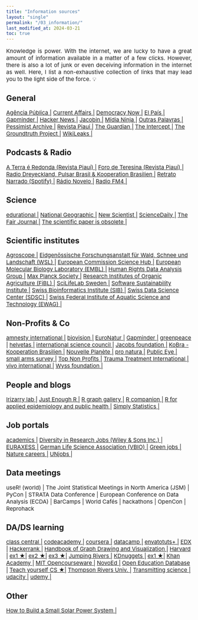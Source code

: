 ```yaml
---
title: "Information sources"
layout: "single"
permalink: "/03_information/"
last_modified_at: 2024-03-21
toc: true
---
```



<p style="font-size:15px" align="justify">
Knowledge is power. With the internet, we are lucky to have a great amount of information available in a matter of a few clicks. However, there is also a lot of junk or even deceiving information in the internet as well. Here, I list a non-exhaustive collection of links that may lead you to the light side of the force. 💡
</p>

## General
<a style="font-size:15px" href="https://apublica.org/">Agência Pública |</a>
<a style="font-size:15px" href="https://www.currentaffairs.org/">Current Affairs |</a>
<a style="font-size:15px" href="https://www.democracynow.org/">Democracy Now |</a>
<a style="font-size:15px" href="https://elpais.com/">El País |</a>
<a style="font-size:15px" href="https://www.gapminder.org/">Gapminder |</a>
<a style="font-size:15px" href="https://news.ycombinator.com/">Hacker News |</a>
<a style="font-size:15px" href="https://www.jacobinmag.com/">Jacobin |</a>
<a style="font-size:15px" href="https://midianinja.org/">Mídia Ninja |</a>
<a style="font-size:15px" href="https://outraspalavras.net/">Outras Palavras |</a>
<a style="font-size:15px" href="https://pessimistsarchive.org/about">Pessimist Archive |</a>
<a style="font-size:15px" href="https://piaui.folha.uol.com.br/">Revista Piauí |</a>
<a style="font-size:15px" href="https://www.theguardian.com/international/">The Guardian |</a>
<a style="font-size:15px" href="https://theintercept.com/">The Intercept |</a>
<a style="font-size:15px" href="https://thegroundtruthproject.org/">The Groundtruth Project |</a>
<a style="font-size:15px" href="https://wikileaks.org/">WikiLeaks |</a>

## Podcasts & Radio
<a style="font-size:15px" href="https://piaui.folha.uol.com.br/radio-piaui/terra-e-redonda/">A Terra é Redonda (Revista Piauí) |</a>
<a style="font-size:15px" href="https://piaui.folha.uol.com.br/radio-piaui/foro-de-teresina/">Foro de Teresina (Revista Piauí) |</a>
<a style="font-size:15px" href="https://mais1cafe.org/category/pt/">Radio Dreyeckland, Pulsar Brasil & Kooperation Brasilien |</a>
<a style="font-size:15px" href="https://open.spotify.com/show/4jqpeAOzOKCLBg3Pc0eZ6j">Retrato Narrado (Spotify) |</a>
<a style="font-size:15px" href="https://www.radionovelo.com.br/">Rádio Novelo |</a>
<a style="font-size:15px" href="https://fm4.orf.at/">Radio FM4 |</a>

## Science
<a style="font-size:15px" href="https://edurational.com/">edurational |</a>
<a style="font-size:15px" href="https://www.nationalgeographic.com/science/">National Geographic |</a>
<a style="font-size:15px" href="https://www.newscientist.com/">New Scientist |</a>
<a style="font-size:15px" href="https://www.sciencedaily.com/">ScienceDaily |</a>
<a style="font-size:15px" href="https://thefairjournal.com/">The Fair Journal |</a>
<a style="font-size:15px" href="https://www.theatlantic.com/science/archive/2018/04/the-scientific-paper-is-obsolete/556676/">The scientific paper is obsolete |</a>

## Scientific institutes
<a style="font-size:15px" href="https://www.agroscope.admin.ch/agroscope/de/home.html">Agroscope |</a>
<a style="font-size:15px" href="https://www.wsl.ch/de/index.html">Eidgenössische Forschungsanstalt für Wald, Schnee und Landschaft (WSL) |</a>
<a style="font-size:15px" href="https://ec.europa.eu/jrc/en">European Commission Science Hub |</a>
<a style="font-size:15px" href="https://www.embl.org/">European Molecular Biology Laboratory (EMBL) |</a>
<a style="font-size:15px" href="https://hrdag.org/">Human Rights Data Analysis Group |</a>
<a style="font-size:15px" href="https://www.mpg.de/de">Max Planck Society |</a>
<a style="font-size:15px" href="https://www.fibl.org/de/">Research Institutes of Organic Agriculture (FiBL) |</a>
<a style="font-size:15px" href="https://www.scilifelab.se/">SciLifeLab Sweden |</a>
<a style="font-size:15px" href="https://www.software.ac.uk/">Software Sustainability Institute |</a>
<a style="font-size:15px" href="https://www.sib.swiss/">Swiss Bioinformatics Institute (SIB) |</a>
<a style="font-size:15px" href="https://datascience.ch/">Swiss Data Science Center (SDSC) |</a>
<a style="font-size:15px" href="https://www.eawag.ch/en/">Swiss Federal Institute of Aquatic Science and Technology (EWAG) |</a>

## Non-Profits & Co
<a style="font-size:15px" href="https://www.amnesty.org/en/">amnesty international |</a>
<a style="font-size:15px" href="https://www.biovision.ch/en">biovision |</a>
<a style="font-size:15px" href="https://www.euronatur.org/">EuroNatur |</a>
<a style="font-size:15px" href="https://www.gapminder.org/">Gapminder |</a>
<a style="font-size:15px" href="https://www.greenpeace.org/global/">greenpeace |</a>
<a style="font-size:15px" href="https://www.helvetas.org/helvetas.de/en">helvetas |</a>
<a style="font-size:15px" href="https://council.science/">international science council |</a>
<a style="font-size:15px" href="https://jacobsfoundation.org/">Jacobs foundation |</a>
<a style="font-size:15px" href="https://www.kooperation-brasilien.org/de/">KoBra - Kooperation Brasilien |</a>
<a style="font-size:15px" href="https://www.nouvelle-planete.ch/en">Nouvelle Planète |</a>
<a style="font-size:15px" href="https://www.pronatura.ch/en">pro natura |</a>
<a style="font-size:15px" href="https://www.publiceye.ch/en/">Public Eye |</a>
<a style="font-size:15px" href="https://www.smallarmssurvey.org/">small arms survey |</a>
<a style="font-size:15px" href="https://topnonprofits.com/">Top Non Profits |</a>
<a style="font-size:15px" href="https://www.tt-intl.org/">Trauma Treatment International |</a>
<a style="font-size:15px" href="https://www.vivo.org/en/">vivo international |</a>
<a style="font-size:15px" href="https://www.wyssfoundation.org/">Wyss foundation |</a>

## People and blogs
<a style="font-size:15px" href="https://rafalab.github.io/">Irizarry lab |</a>
<a style="font-size:15px" href="https://benwhalley.github.io/just-enough-r/">Just Enough R |</a>
<a style="font-size:15px" href="https://www.r-graph-gallery.com/index.html">R graph gallery |</a>
<a style="font-size:15px" href="https://rcompanion.org/handbook/">R companion |</a>
<a style="font-size:15px" href="https://epirhandbook.com/">R for applied epidemiology and public health |</a>
<a style="font-size:15px" href="https://simplystatistics.org/">Simply Statistics |</a>

## Job portals
<a style="font-size:15px" href="https://www.academics.de/">academics |</a>
<a style="font-size:15px" href="https://www.diversityinresearch.careers/jobs/">Diversity in Research Jobs (Wiley & Sons Inc.) |</a>
<a style="font-size:15px" href="https://euraxess.ec.europa.eu/jobs/search/country/switzerland-1110?page=1">EURAXESS |</a>
<a style="font-size:15px" href="https://www.vbio.de/">German Life Science Association (VBIO) |</a>
<a style="font-size:15px" href="https://www.greenjobs.de/">Green jobs |</a>
<a style="font-size:15px" href="https://www.nature.com/naturecareers">Nature careers |</a>
<a style="font-size:15px" href="https://unjobs.org/">UNjobs |</a>

## Data meetings
<p style="font-size:15px">
useR! (world) | 
The Joint Statistical Meetings in North America (JSM) | 
PyCon | 
STRATA Data Conference | 
European Conference on Data Analysis (ECDA) | 
BarCamps | 
World Cafés | 
hackathons | 
OpenCon | 
Reprohack
</p>

## DA/DS learning
<a style="font-size:15px" href="https://www.class-central.com">class central |</a>
<a style="font-size:15px" href="https://www.codecademy.com/">codeacademy |</a>
<a style="font-size:15px" href="https://www.coursera.org/">coursera |</a>
<a style="font-size:15px" href="https://www.datacamp.com">datacamp |</a>
<a style="font-size:15px" href="https://tutsplus.com/">envatotuts+ |</a>
<a style="font-size:15px" href="https://www.edx.org/">EDX |</a>
<a style="font-size:15px" href="https://www.hackerrank.com/">Hackerrank |</a>
<a style="font-size:15px" href="https://cs.brown.edu/people/rtamassi/gdhandbook/">Handbook of Graph Drawing and Visualization |</a>
<a style="font-size:15px" href="https://pll.harvard.edu/catalog">Harvard |</a>
<a style="font-size:15px" href="https://tinyurl.com/mspya2ds">ex1 ★|</a>
<a style="font-size:15px" href="https://tinyurl.com/3hkm3hdy">ex2 ★|</a>
<a style="font-size:15px" href="https://tinyurl.com/pv638cap">ex3 ★|</a>
<a style="font-size:15px" href="https://www.jumpingrivers.com/">Jumping Rivers |</a>
<a style="font-size:15px" href="https://www.kdnuggets.com">KDnuggets |</a>
<a style="font-size:15px" href="https://www.kdnuggets.com/enroll-in-a-4-year-computer-science-degree-program-for-free">ex1 ★|</a>
<a style="font-size:15px" href="https://www.khanacademy.org">Khan Academy |</a>
<a style="font-size:15px" href="https://ocw.mit.edu/">MIT Opencourseware |</a>
<a style="font-size:15px" href="https://course.novoed.com/courses">NovoEd |</a>
<a style="font-size:15px" href="https://www.oedb.org/">Open Education Database |</a>
<a style="font-size:15px" href="https://teachyourselfcs.com">Teach yourself CS ★|</a>
<a style="font-size:15px" href="https://www.tru.ca/distance.html">Thompson Rivers Univ. |</a>
<a style="font-size:15px" href="https://www.transmittingscience.com/">Transmitting science |</a>
<a style="font-size:15px" href="https://www.udacity.com/">udacity |</a>
<a style="font-size:15px" href="https://www.udemy.com/">udemy |</a>

## Other
<a style="font-size:15px" href="https://solar.lowtechmagazine.com/2023/12/how-to-build-a-small-solar-power-system/">How to Build a Small Solar Power System |</a>
